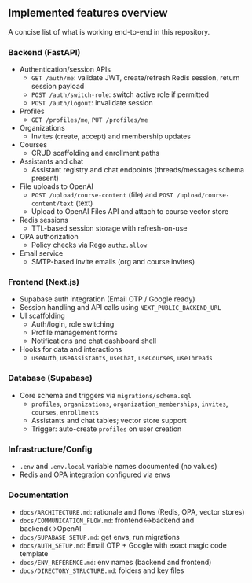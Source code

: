 ## Implemented features overview

A concise list of what is working end-to-end in this repository.

### Backend (FastAPI)
- Authentication/session APIs
  - `GET /auth/me`: validate JWT, create/refresh Redis session, return session payload
  - `POST /auth/switch-role`: switch active role if permitted
  - `POST /auth/logout`: invalidate session
- Profiles
  - `GET /profiles/me`, `PUT /profiles/me`
- Organizations
  - Invites (create, accept) and membership updates
- Courses
  - CRUD scaffolding and enrollment paths
- Assistants and chat
  - Assistant registry and chat endpoints (threads/messages schema present)
- File uploads to OpenAI
  - `POST /upload/course-content` (file) and `POST /upload/course-content/text` (text)
  - Upload to OpenAI Files API and attach to course vector store
- Redis sessions
  - TTL-based session storage with refresh-on-use
- OPA authorization
  - Policy checks via Rego `authz.allow`
- Email service
  - SMTP-based invite emails (org and course invites)

### Frontend (Next.js)
- Supabase auth integration (Email OTP / Google ready)
- Session handling and API calls using `NEXT_PUBLIC_BACKEND_URL`
- UI scaffolding
  - Auth/login, role switching
  - Profile management forms
  - Notifications and chat dashboard shell
- Hooks for data and interactions
  - `useAuth`, `useAssistants`, `useChat`, `useCourses`, `useThreads`

### Database (Supabase)
- Core schema and triggers via `migrations/schema.sql`
  - `profiles`, `organizations`, `organization_memberships`, `invites`, `courses`, `enrollments`
  - Assistants and chat tables; vector store support
  - Trigger: auto-create `profiles` on user creation

### Infrastructure/Config
- `.env` and `.env.local` variable names documented (no values)
- Redis and OPA integration configured via envs

### Documentation
- `docs/ARCHITECTURE.md`: rationale and flows (Redis, OPA, vector stores)
- `docs/COMMUNICATION_FLOW.md`: frontend↔backend and backend↔OpenAI
- `docs/SUPABASE_SETUP.md`: get envs, run migrations
- `docs/AUTH_SETUP.md`: Email OTP + Google with exact magic code template
- `docs/ENV_REFERENCE.md`: env names (backend and frontend)
- `docs/DIRECTORY_STRUCTURE.md`: folders and key files


